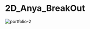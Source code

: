 # 2D_Anya_BreakOut
![portfolio-2](https://user-images.githubusercontent.com/125955648/229011565-835ca5d9-61cd-41ed-a55c-db135431975c.jpg)
